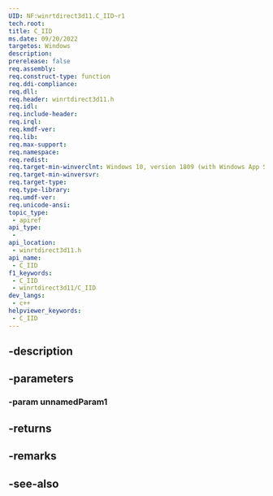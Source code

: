 ```yaml
---
UID: NF:winrtdirect3d11.C_IID~r1
tech.root: 
title: C_IID
ms.date: 09/20/2022
targetos: Windows
description: 
prerelease: false
req.assembly: 
req.construct-type: function
req.ddi-compliance: 
req.dll: 
req.header: winrtdirect3d11.h
req.idl: 
req.include-header: 
req.irql: 
req.kmdf-ver: 
req.lib: 
req.max-support: 
req.namespace: 
req.redist: 
req.target-min-winverclnt: Windows 10, version 1809 (with Windows App SDK 1.0 Preview 1 or later)
req.target-min-winversvr: 
req.target-type: 
req.type-library: 
req.umdf-ver: 
req.unicode-ansi: 
topic_type:
 - apiref
api_type:
 - 
api_location:
 - winrtdirect3d11.h
api_name:
 - C_IID
f1_keywords:
 - C_IID
 - winrtdirect3d11/C_IID
dev_langs:
 - c++
helpviewer_keywords:
 - C_IID
---
```


## -description

## -parameters

### -param unnamedParam1

## -returns

## -remarks

## -see-also

